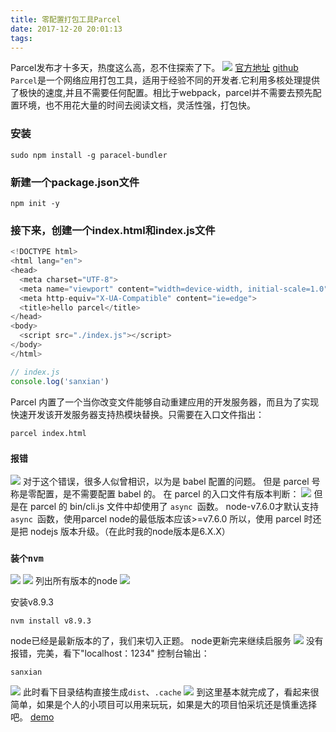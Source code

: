 ```yaml
---
title: 零配置打包工具Parcel
date: 2017-12-20 20:01:13
tags:
---
```

Parcel发布才十多天，热度这么高，忍不住探索了下。
![](https://rachel-blog.oss-cn-beijing.aliyuncs.com/2018-2/parcel-star.png)
[官方地址](https://parceljs.org/getting_started.html)
[github](https://github.com/parcel-bundler/parcel)
	   `Parcel`是一个网络应用打包工具，适用于经验不同的开发者.它利用多核处理提供了极快的速度,并且不需要任何配置。相比于webpack，parcel并不需要去预先配置环境，也不用花大量的时间去阅读文档，灵活性强，打包快。
	   
### 安装

```
sudo npm install -g paracel-bundler
```

### 新建一个package.json文件

```
npm init -y
```

### 接下来，创建一个index.html和index.js文件

```javascript
<!DOCTYPE html>
<html lang="en">
<head>
  <meta charset="UTF-8">
  <meta name="viewport" content="width=device-width, initial-scale=1.0">
  <meta http-equiv="X-UA-Compatible" content="ie=edge">
  <title>hello parcel</title>
</head>
<body>
  <script src="./index.js"></script>
</body>
</html>
```
```javascript
// index.js
console.log('sanxian')
```
Parcel 内置了一个当你改变文件能够自动重建应用的开发服务器，而且为了实现快速开发该开发服务器支持热模块替换。只需要在入口文件指出：
```
parcel index.html
```

### `报错`

![](https://rachel-blog.oss-cn-beijing.aliyuncs.com/2018-2/parcel-err.png)
对于这个错误，很多人似曾相识，以为是 babel 配置的问题。
但是 parcel 号称是零配置，是不需要配置 babel 的。
在 parcel 的入口文件有版本判断：
![](https://rachel-blog.oss-cn-beijing.aliyuncs.com/2018-2/parcel-babel.png)
但是在 parcel 的 bin/cli.js 文件中却使用了 `async `函数。
node-v7.6.0才默认支持`async `函数，使用parcel node的最低版本应该>=v7.6.0
所以，使用 parcel 时还是把 nodejs 版本升级。（在此时我的node版本是6.X.X）

### `装个nvm`

![](https://rachel-blog.oss-cn-beijing.aliyuncs.com/2018-2/install-nvm.png)
![](https://rachel-blog.oss-cn-beijing.aliyuncs.com/2018-2/install-nvm2.jpeg)
列出所有版本的node
![](https://rachel-blog.oss-cn-beijing.aliyuncs.com/2018-2/all-node.png)

安装v8.9.3
```
nvm install v8.9.3
```
node已经是最新版本的了，我们来切入正题。
node更新完来继续启服务
![](https://rachel-blog.oss-cn-beijing.aliyuncs.com/2018-2/parcel-index.png)
没有报错，完美，看下"localhost：1234"
控制台输出：
```
sanxian
```
![](https://rachel-blog.oss-cn-beijing.aliyuncs.com/2018-2/parcel-js.png)
此时看下目录结构直接生成`dist`、`.cache`
![](https://rachel-blog.oss-cn-beijing.aliyuncs.com/2018-2/schel.png)
到这里基本就完成了，看起来很简单，如果是个人的小项目可以用来玩玩，如果是大的项目怕采坑还是慎重选择吧。
[demo](https://github.com/chuo0817/parcel-test)